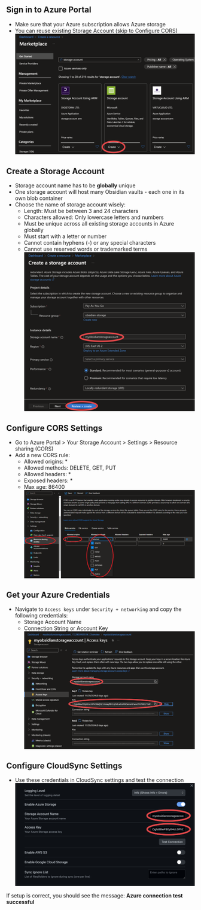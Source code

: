## Sign in to Azure Portal
- Make sure that your Azure subscription allows Azure storage
- You can reuse existing Storage Account (skip to Configure CORS)
![](img/Azure01.png)

## Create a Storage Account
- Storage account name has to be **globally** unique
- One storage account will host many Obsidian vaults - each one in its own blob container
- Choose the name of storage account wisely:
    - Length: Must be between 3 and 24 characters
    - Characters allowed: Only lowercase letters and numbers
    - Must be unique across all existing storage accounts in Azure globally
    - Must start with a letter or number
    - Cannot contain hyphens (-) or any special characters
    - Cannot use reserved words or trademarked terms
![](img/Azure02.png)

## Configure CORS Settings
- Go to Azure Portal > Your Storage Account > Settings > Resource sharing (CORS)
- Add a new CORS rule:
    - Allowed origins: *
    - Allowed methods: DELETE, GET, PUT
    - Allowed headers: *
    - Exposed headers: *
    - Max age: 86400
![](img/Azure05.png)

## Get your Azure Credentials
- Navigate to `Access keys` under `Security + networking` and copy the following credentials:
    - Storage Account Name
    - Connection String or Account Key
![](img/Azure04.png)

## Configure CloudSync Settings
- Use these credentials in CloudSync settings and test the connection
![](img/Azure06.png)

If setup is correct, you should see the message: **Azure connection test successful**
